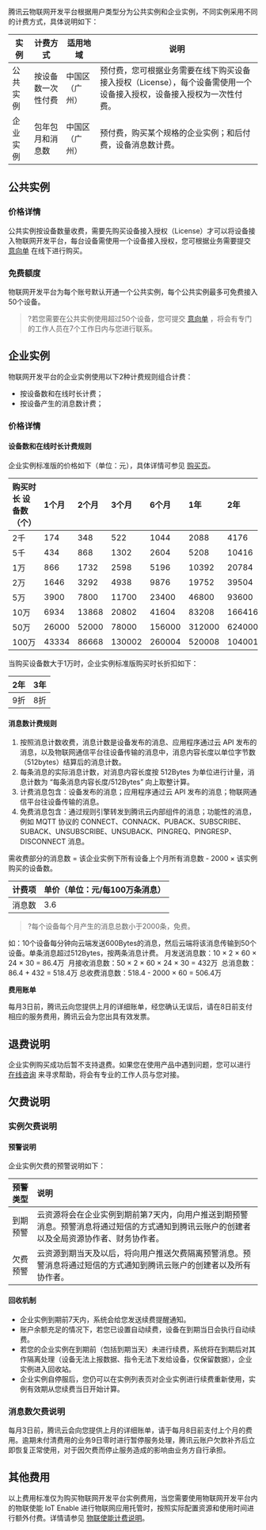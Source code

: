 腾讯云物联网开发平台根据用户类型分为公共实例和企业实例，不同实例采用不同的计费方式，具体说明如下：

| 实例     | 计费方式           | 适用地域       | 说明                                                         |
| ------- | ----------------- | ------------- | ----------------------------------------------------------- |
| 公共实例 | 按设备数一次性付费 | 中国区（广州） | 预付费，您可根据业务需要在线下购买设备接入授权（License），每个设备需使用一个设备接入授权，设备接入授权为一次性付费。 |
| 企业实例 | 包年包月和消息数   | 中国区（广州） | 预付费，购买某个规格的企业实例；和后付费，设备消息数计费。   |

## 公共实例

### 价格详情

公共实例按设备数量收费，需要先购买设备接入授权（License）才可以将设备接入物联网开发平台，每台设备需使用一个设备接入授权，您可根据业务需要提交 [意向单](https://cloud.tencent.com/apply/p/unl6kb95a8t) 在线下进行购买。

### 免费额度

物联网开发平台为每个账号默认开通一个公共实例，每个公共实例最多可免费接入50个设备。

> ?若您需要在公共实例使用超过50个设备，您可提交 [意向单](https://cloud.tencent.com/apply/p/unl6kb95a8t) ，将会有专门的工作人员在7个工作日内与您进行联系。

## 企业实例

物联网开发平台的企业实例使用以下2种计费规则组合计费：

- 按设备数和在线时长计费；
- 按设备产生的消息数计费；

### 价格详情

#### 设备数和在线时长计费规则

企业实例标准版的价格如下（单位：元），具体详情可参见 [购买页](https://buy.cloud.tencent.com/iotexplorer)。

| 购买时长 设备数（个） | 1个月 | 2个月 | 3个月  | 6个月  | 1年    | 2年     | 3年     |
| :-------------------- | :---- | :---- | :----- | :----- | :----- | :------ | :------ |
| 2千                   | 174   | 348   | 522    | 1044   | 2088   | 4176    | 6264    |
| 5千                   | 434   | 868   | 1302   | 2604   | 5208   | 10416   | 15624   |
| 1万                   | 866   | 1732  | 2598   | 5196   | 10392  | 20784   | 31176   |
| 2万                   | 1646  | 3292  | 4938   | 9876   | 19752  | 39504   | 59256   |
| 5万                   | 3900  | 7800  | 11700  | 23400  | 46800  | 93600   | 140400  |
| 10万                  | 6934  | 13868 | 20802  | 41604  | 83208  | 166416  | 249624  |
| 50万                  | 26000 | 52000 | 78000  | 156000 | 312000 | 624000  | 936000  |
| 100万                 | 43334 | 86668 | 130002 | 260004 | 520008 | 1040016 | 1560024 |

 当购买设备数大于1万时，企业实例标准版购买时长折扣如下：

| 2年  | 3年  |
| :--- | :--- |
| 9折  | 8折  |

#### 消息数计费规则

1. 按照消息计数收费，消息计数是设备发布的消息、应用程序通过云 API 发布的消息，以及物联网通信平台往设备传输的消息中，消息内容长度以单位字节数（512bytes）结算后的消息计数。
2. 每条消息的实际消息计数，对消息内容长度按 512Bytes 为单位进行计量，消息计数为 “每条消息内容长度/512Bytes” 向上取整计算。
3. 计费消息包含：设备发布的消息；应用程序通过云 API 发布的消息；物联网通信平台往设备传输的消息。
4. 免费消息包含：通过规则引擎转发到腾讯云内部组件的消息；功能性的消息，例如 MQTT 协议的 CONNECT、CONNACK、PUBACK、SUBSCRIBE、SUBACK、UNSUBSCRIBE、UNSUBACK、PINGREQ、PINGRESP、DISCONNECT 消息。

需收费部分的消息数 = 该企业实例下所有设备上个月所有消息数 - 2000 × 该实例购买的设备数。

| 计费项 | 单价（单位：元/每100万条消息） |
| ------ | ------------------------------ |
| 消息数 | 3.6                            |

> ?每个设备每个月产生的消息总数小于2000条，免费。

如：10个设备每分钟向云端发送600Bytes的消息，然后云端将该消息传输到50个设备。单条消息超过512Bytes，按两条消息计费。
月发送消息数：10 × 2 × 60 × 24 × 30 = 86.4万 
月接收消息数：50 × 2 × 60 × 24 × 30 = 432万 
总消息数：86.4 + 432 = 518.4万
总收费消息数：518.4 - 2000 × 60 = 506.4万

**费用账单**

每月3日前，腾讯云向您提供上月的详细账单，经您确认无误后，请在8日前支付相应的服务费用，腾讯云会为您出具有效发票。

## 退费说明

企业实例购买成功后暂不支持退费。如果您在使用产品中遇到问题，您可以进行 [在线咨询](https://cloud.tencent.com/online-service?from=sales&source=PRESALE) 来寻求帮助，将会有专业的工作人员与您对接。

## 欠费说明

### 实例欠费说明

#### 预警说明

企业实例欠费的预警说明如下：

| 预警类型 | 说明                                                         |
| :------- | :----------------------------------------------------------- |
| 到期预警 | 云资源将会在企业实例到期前第7天内，向用户推送到期预警消息。预警消息将通过短信的方式通知到腾讯云账户的创建者以及全局资源协作者、财务协作者。 |
| 欠费预警 | 云资源到期当天及以后，将向用户推送欠费隔离预警消息。预警消息将通过短信的方式通知到腾讯云账户的创建者以及所有协作者。 |

#### 回收机制

- 企业实例到期前7天内，系统会给您发送续费提醒通知。
- 账户余额充足的情况下，若您已设置自动续费，设备在到期当日会执行自动续费。
- 若您的企业实例在到期前（包括到期当天）未进行续费，系统将在到期后对其作隔离处理（设备无法上报数据、指令无法下发给设备，仅保留数据），企业实例进入回收站。
- 企业实例自停服后，您仍可以在实例列表页对企业实例进行续费重新使用，实例有效期从您续费当日开始计算。

### 消息数欠费说明

每月3日前，腾讯云会向您提供上月的详细账单，请于每月8日前支付上个月的费用。逾期未付清费用的业务9日零时进行暂停服务处理，腾讯云账户欠款补齐后立即恢复正常使用，对于因欠费而停止服务造成的影响由业务方自行承担。

## 其他费用

以上费用标准仅为购买物联网开发平台实例费用，当您需要使用物联网开发平台内的物联使能 IoT Enable 进行物联网应用托管时，按照实际配置资源和使用时间进行额外付费。详情请参见 [物联使能计费说明](https://cloud.tencent.com/document/product/1081/50075)。
